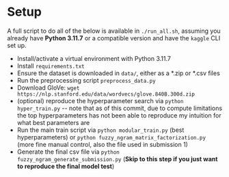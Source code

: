 # Setup

A full script to do all of the below is available in `./run_all.sh`, assuming you already have **Python 3.11.7** or a compatible version and have the `kaggle` CLI set up.

- Install/activate a virtual environment with Python 3.11.7
- Install `requirements.txt`
- Ensure the dataset is downloaded in `data/`, either as a *.zip or *.csv files
- Run the preprocessing script `preprocess_data.py`
- Download GloVe: `wget https://nlp.stanford.edu/data/wordvecs/glove.840B.300d.zip`
- (optional) reproduce the hyperparameter search via `python hyper_train.py` -- note that as of this commit, due to compute limitations the top hyperparameters has not been able to reproduce my intuition for what best parameters are
- Run the main train script via `python modular_train.py` (best hyperparameters) or `python fuzzy_ngram_matrix_factorization.py` (more fine manual control, also the file used in submission 1) 
- Generate the final csv file via `python fuzzy_ngram_generate_submission.py` (**Skip to this step if you just want to reproduce the final model test**)
